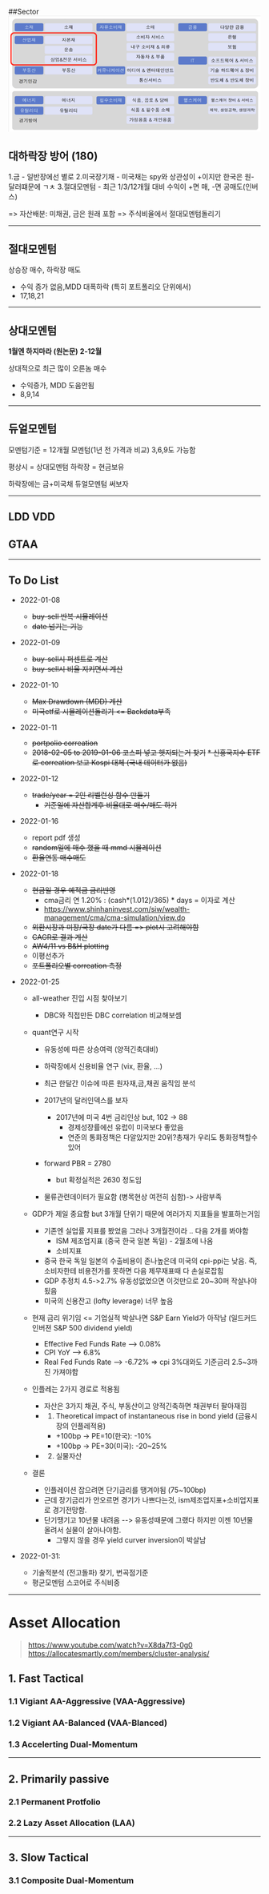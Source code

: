 
##Sector
![](image/sector.png)



## 대하락장 방어 (180)
1.금 - 일반장에선 별로
2.미국장기채 - 미국채는 spy와 상관성이 +이지만 한국은 원-달러떄문에 ㄱㅊ
3.절대모멘텀 - 최근 1/3/12개월 대비 수익이 +면 매, -면 공매도(인버스)

=> 자산배분: 미채권, 금은 원래 포함
=> 주식비율에서 절대모멘텀돌리기



---
## 절대모멘텀
상승장 매수, 하락장 매도
* 수익 증가 없음,MDD 대폭하락 (특히 포트폴리오 단위에서) 
* 17,18,21

---
## 상대모멘텀

**1월엔 하지마라 (원논문)**
**2-12월**

상대적으로 최근 많이 오른놈 매수
* 수익증가, MDD 도움안됨 
* 8,9,14

---
## 듀얼모멘텀
모멘텀기준 = 12개월 모멘텀(1년 전 가격과 비교) 
3,6,9도 가능함

평상시 = 상대모멘텀
하락장 = 현금보유

하락장에는 금+미국채 듀얼모멘텀 써보자



---
## LDD  VDD


## GTAA




---
## To Do List

* 2022-01-08
  * ~~buy-sell 반복 시뮬레이션~~
  * ~~date 넘기는 기능~~

* 2022-01-09
  * ~~buy-sell시 퍼센트로 계산~~
  * ~~buy-sell시 비율 지키면서 계산~~

* 2022-01-10
  * ~~Max Drawdown (MDD) 계산~~
  * ~~미국etf로 시뮬레이션돌리기 <= Backdata부족~~

* 2022-01-11
  * ~~portpolio correation~~
  * ~~2018-02-05 to 2019-01-06 코스피 넣고 헷지되는거 찾기~~
    ~~* 신흥국지수 ETF로 correation 보고 Kospi 대체 (국내 데이터가 없음)~~

* 2022-01-12
  * ~~trade/year = 2인 리벨런싱 함수 만들기~~
    * ~~기준일에 자산합계후 비율대로 매수/매도 하기~~

* 2022-01-16
  * report pdf 생성
  * ~~random일에 매수 했을 때 mmd 시뮬레이션~~
  * ~~환율연동 매수매도~~

* 2022-01-18
  * ~~현금일 경우 예적금 금리반영~~ 
    * cma금리 연 1.20% :  (cash*(1.012)/365) * days = 이자로 계산
    * https://www.shinhaninvest.com/siw/wealth-management/cma/cma-simulation/view.do
  * ~~외환시장과 미장/국장 date가 다름 => plot시 고려해야함~~
  * ~~CAGR로 결과 계산~~
  * ~~AW4/11 vs B&H plotting~~
  * 이평선추가 
  * ~~포트폴리오별 correation 측정~~

* 2022-01-25
  * all-weather 진입 시점 찾아보기 
    * DBC와 직접만든 DBC correlation 비교해보셈
  * quant연구 시작
    * 유동성에 따른 상승여력 (양적긴축대비)
    * 하락장에서 신용비율 연구 (vix, 환율, ...)
    * 최근 한달간 이슈에 따른 원자재,금,채권 움직임 분석

    * 2017년의 달러인덱스를 보자
      * 2017년에 미국 4번 금리인상 but, 102 -> 88
        * 경제성장률에선 유럽이 미국보다 좋았음
        * 연준의 통화정책은 다알았지만 20위?총재가 우리도 통화정책할수있어
    * forward PBR = 2780
      * but 확정실적은 2630 정도임
    * 물류관련데이터가 필요함 (병목현상 여전히 심함)-> 사람부족

  * GDP가 제일 중요함 but 3개월 단위기 때문에 여러가지 지표들을 발표하는거임
    * 기존엔 실업률 지표를 봤었음 그러나 3개월전이라 .. 다음 2개를 봐야함
      * ISM 제조업지표 (중국 한국 일본 독일) - 2월초에 나옴 
      * 소비지표  
    * 중국 한국 독일 일본의 수출비용이 존나높은데 미국의 cpi-ppi는 낮음. 즉, 소비자한테 비용전가를 못하면 다음 제무재표때 다 손실로잡힘
    * GDP 추정치 4.5->2.7% 유동성없었으면 이것만으로 20~30퍼 작살나야됬음
    * 미국의 신용잔고 (lofty leverage) 너무 높음

  * 현재 금리 위기임 <= 기업실적 박살나면 S&P Earn Yield가 아작남 (일드커드 인버젼 S&P 500 dividend yield)
    * Effective Fed Funds Rate --> 0.08%
    * CPI YoY  --> 6.8%
    * Real Fed Funds Rate --> -6.72% 
    => cpi 3%대와도 기준금리 2.5~3까진 가져야함

  * 인플레는 2가지 경로로 적용됨
    * 자산은 3가지 채권, 주식, 부동산이고 양적긴축하면 채권부터 팔아재낌
    * 1. Theoretical impact of instantaneous rise in bond yield (금융시장의 인플레적용)
      * +100bp -> PE=10(한국): -10%
      * +100bp -> PE=30(미국): -20~25%
    * 2. 실물자산

  * 결론
    * 인플레이션 잡으려면 단기금리를 땡겨야됨 (75~100bp)
    * 근데 장기금리가 안오르면 경기가 나쁘다는것, ism제조업지표+소비업지표로 경기전망함.
    * 단기땡기고 10년물 내려옴 --> 유동성때문에 그랬다 하지만 이젠 10년물 올려서 실물이 살아나야함.
      * 그렇지 않을 경우 yield curver inversion이 박살남


* 2022-01-31:
  * 기술적분석 (전고돌파) 찾기, 변곡점기준
  * 평균모멘텀 스코어로 주식비중


---
# Asset Allocation

> https://www.youtube.com/watch?v=X8da7f3-0g0
> https://allocatesmartly.com/members/cluster-analysis/

## 1. Fast Tactical
### 1.1 Vigiant AA-Aggressive (VAA-Aggressive)
### 1.2 Vigiant AA-Balanced (VAA-Blanced)
### 1.3 Accelerting Dual-Momentum

---
## 2. Primarily passive
### 2.1 Permanent Protfolio

### 2.2 Lazy Asset Allocation (LAA)


---
## 3. Slow Tactical
### 3.1 Composite Dual-Momentum 


